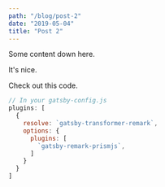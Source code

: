 ```yaml
---
path: "/blog/post-2"
date: "2019-05-04"
title: "Post 2"
---
```


Some content down here.

It's nice.

Check out this code.

```javascript
// In your gatsby-config.js
plugins: [
  {
    resolve: `gatsby-transformer-remark`,
    options: {
      plugins: [
        `gatsby-remark-prismjs`,
      ]
    }
  }
]
```
